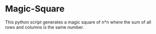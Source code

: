 # Magic-Square
This python script generates a magic square of n*n where the sum of all rows and columns is the same number.
